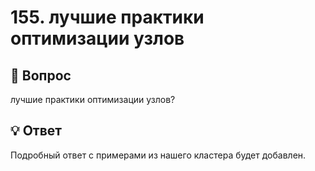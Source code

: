 # 155. лучшие практики оптимизации узлов

## 🎯 Вопрос
лучшие практики оптимизации узлов?

## 💡 Ответ

Подробный ответ с примерами из нашего кластера будет добавлен.
